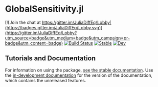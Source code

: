# GlobalSensitivity.jl

[![Join the chat at https://gitter.im/JuliaDiffEq/Lobby](https://badges.gitter.im/JuliaDiffEq/Lobby.svg)](https://gitter.im/JuliaDiffEq/Lobby?utm_source=badge&utm_medium=badge&utm_campaign=pr-badge&utm_content=badge)
[![Build Status](https://github.com/SciML/GlobalSensitivity.jl/workflows/CI/badge.svg)](https://github.com/SciML/GlobalSensitivity.jl/actions?query=workflow%3ACI)
[![Stable](https://img.shields.io/badge/docs-stable-blue.svg)](http://gsa.sciml.ai/stable/)
[![Dev](https://img.shields.io/badge/docs-dev-blue.svg)](http://gsa.sciml.ai/dev/)

## Tutorials and Documentation

For information on using the package,
[see the stable documentation](https://gsa.sciml.ai/stable/). Use the
[in-development documentation](https://gsa.sciml.ai/dev/) for the version of
the documentation, which contains the unreleased features.
